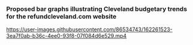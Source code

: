 
<h3>Proposed bar graphs illustrating Cleveland budgetary trends for the refundcleveland.com website</h3>






https://user-images.githubusercontent.com/86534743/162261523-3ea7f0ab-b36c-4ee0-93f8-07f084d6e529.mp4

